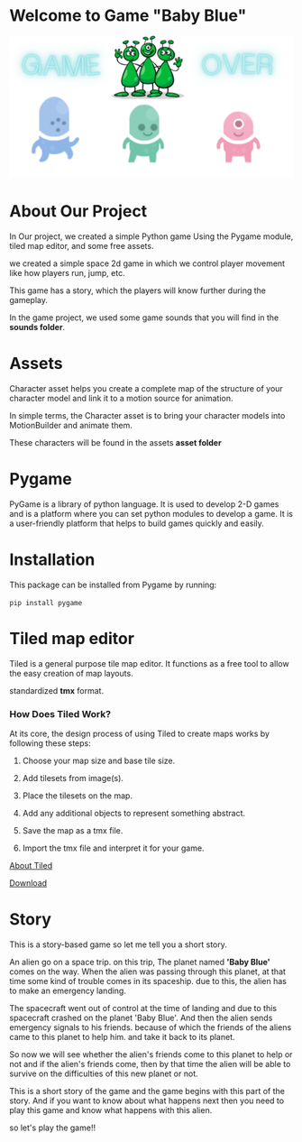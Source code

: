 # Welcome to Game "Baby Blue"

![Game Image](https://github.com/Enjoy0099/py_game/blob/82450c9fa25834775c74e2f0b8710a0518318f34/imges/END.png)

# About Our Project

In Our project, we created a simple Python game Using the Pygame module, tiled map editor, and some free assets.

we created a simple space 2d game in which we control player movement like how players run, jump, etc.

This game has a story, which the players will know further during the gameplay.

In the game project, we used some game sounds that you will find in the **sounds folder**.

# Assets

Character asset helps you create a complete map of the structure of your character model and link it to a motion source for animation. 

In simple terms, the Character asset is to bring your character models into MotionBuilder and animate them.

These characters will be found in the assets **asset folder**

# Pygame

PyGame is a library of python language. It is used to develop 2-D games and is a platform where you can set python modules to develop a game. It is a user-friendly platform that helps to build games quickly and easily. 

# Installation

This package can be installed from Pygame by running:

`pip install pygame`

# Tiled map editor

Tiled is a general purpose tile map editor. It functions as a free tool to allow the easy creation of map layouts.

standardized **tmx** format.

### How Does Tiled Work?

At its core, the design process of using Tiled to create maps works by following these steps:

1) Choose your map size and base tile size.

2) Add tilesets from image(s).

3) Place the tilesets on the map.

4) Add any additional objects to represent something abstract.

5) Save the map as a tmx file.

6) Import the tmx file and interpret it for your game.

[About Tiled](https://doc.mapeditor.org/en/stable/manual/introduction/)

[Download](https://www.mapeditor.org/download.html)

# Story
This is a story-based game so let me tell you a short story.

An alien go on a space trip. on this trip, The planet named **'Baby Blue'** comes on the way. When the alien was passing through this planet, at that time some kind of trouble comes in its spaceship. due to this, the alien has to make an emergency landing. 

The spacecraft went out of control at the time of landing and due to this spacecraft crashed on the planet 'Baby Blue'. And then the alien sends emergency signals to his friends. because of which the friends of the aliens came to this planet to help him. and take it back to its planet.

So now we will see whether the alien's friends come to this planet to help or not and if the alien's friends come, then by that time the alien will be able to survive on the difficulties of this new planet or not.

This is a short story of the game and the game begins with this part of the story. And if you want to know about what happens next then you need to play this game and know what happens with this alien.

so let's play the game!!

